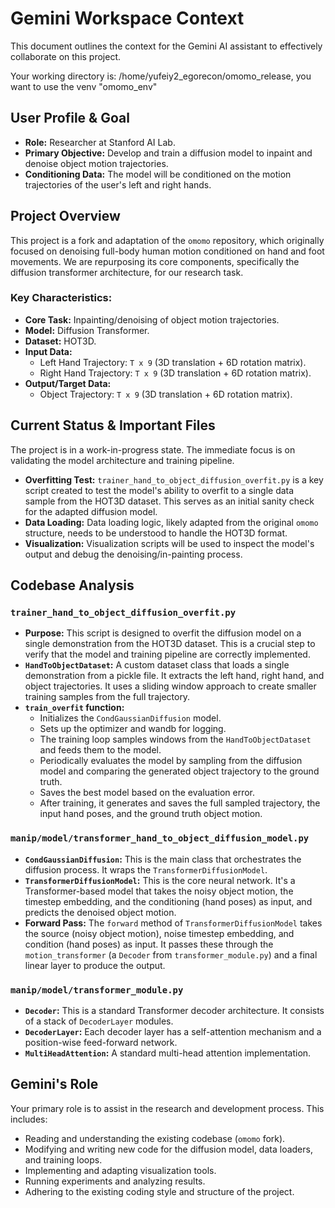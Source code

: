 # Gemini Workspace Context

This document outlines the context for the Gemini AI assistant to effectively collaborate on this project.

Your working directory is: /home/yufeiy2_egorecon/omomo_release, you want to use the venv "omomo_env"

## User Profile & Goal

- **Role:** Researcher at Stanford AI Lab.
- **Primary Objective:** Develop and train a diffusion model to inpaint and denoise object motion trajectories.
- **Conditioning Data:** The model will be conditioned on the motion trajectories of the user's left and right hands.

## Project Overview

This project is a fork and adaptation of the `omomo` repository, which originally focused on denoising full-body human motion conditioned on hand and foot movements. We are repurposing its core components, specifically the diffusion transformer architecture, for our research task.

### Key Characteristics:

-   **Core Task:** Inpainting/denoising of object motion trajectories.
-   **Model:** Diffusion Transformer.
-   **Dataset:** HOT3D.
-   **Input Data:**
    -   Left Hand Trajectory: `T x 9` (3D translation + 6D rotation matrix).
    -   Right Hand Trajectory: `T x 9` (3D translation + 6D rotation matrix).
-   **Output/Target Data:**
    -   Object Trajectory: `T x 9` (3D translation + 6D rotation matrix).

## Current Status & Important Files

The project is in a work-in-progress state. The immediate focus is on validating the model architecture and training pipeline.

-   **Overfitting Test:** `trainer_hand_to_object_diffusion_overfit.py` is a key script created to test the model's ability to overfit to a single data sample from the HOT3D dataset. This serves as an initial sanity check for the adapted diffusion model.
-   **Data Loading:** Data loading logic, likely adapted from the original `omomo` structure, needs to be understood to handle the HOT3D format.
-   **Visualization:** Visualization scripts will be used to inspect the model's output and debug the denoising/in-painting process.

## Codebase Analysis

### `trainer_hand_to_object_diffusion_overfit.py`

- **Purpose:** This script is designed to overfit the diffusion model on a single demonstration from the HOT3D dataset. This is a crucial step to verify that the model and training pipeline are correctly implemented.
- **`HandToObjectDataset`:** A custom dataset class that loads a single demonstration from a pickle file. It extracts the left hand, right hand, and object trajectories. It uses a sliding window approach to create smaller training samples from the full trajectory.
- **`train_overfit` function:**
    - Initializes the `CondGaussianDiffusion` model.
    - Sets up the optimizer and wandb for logging.
    - The training loop samples windows from the `HandToObjectDataset` and feeds them to the model.
    - Periodically evaluates the model by sampling from the diffusion model and comparing the generated object trajectory to the ground truth.
    - Saves the best model based on the evaluation error.
    - After training, it generates and saves the full sampled trajectory, the input hand poses, and the ground truth object motion.

### `manip/model/transformer_hand_to_object_diffusion_model.py`

- **`CondGaussianDiffusion`:** This is the main class that orchestrates the diffusion process. It wraps the `TransformerDiffusionModel`.
- **`TransformerDiffusionModel`:** This is the core neural network. It's a Transformer-based model that takes the noisy object motion, the timestep embedding, and the conditioning (hand poses) as input, and predicts the denoised object motion.
- **Forward Pass:** The `forward` method of `TransformerDiffusionModel` takes the source (noisy object motion), noise timestep embedding, and condition (hand poses) as input. It passes these through the `motion_transformer` (a `Decoder` from `transformer_module.py`) and a final linear layer to produce the output.

### `manip/model/transformer_module.py`

- **`Decoder`:** This is a standard Transformer decoder architecture. It consists of a stack of `DecoderLayer` modules.
- **`DecoderLayer`:** Each decoder layer has a self-attention mechanism and a position-wise feed-forward network.
- **`MultiHeadAttention`:** A standard multi-head attention implementation.

## Gemini's Role

Your primary role is to assist in the research and development process. This includes:
-   Reading and understanding the existing codebase (`omomo` fork).
-   Modifying and writing new code for the diffusion model, data loaders, and training loops.
-   Implementing and adapting visualization tools.
-   Running experiments and analyzing results.
-   Adhering to the existing coding style and structure of the project.